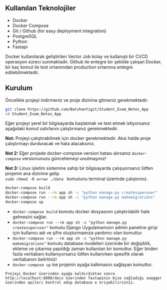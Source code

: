<a name="tech">
<h2>Kullanılan Teknolojiler</h2>
</a>

* Docker
* Docker Compose
* Git / Github (for easy deployment integration)
* PostgreSQL
* Python
* Fastapi

Docker kullanılarak geliştirilen Vector Job kolay ve kullanışlı bir CI/CD operasyon süreci sunmaktadır. Github ile entegre bir şekilde çalışan Docker, bir kaç komut ile test ortamından production ortamına entegre edilebilmektedir.


<a name="setup">
<h2>Kurulum</h2>
</a>

Öncelikle projeyi indirmeniz ve proje dizinine gitmeniz gerekmektedir.

```bash
git clone https://github.com/BatuhanYigit/Student_Exam_Notes_App
cd Student_Exam_Notes_App
```

Eğer projeyi yerel bir bilgisayarda başlatmak ve test etmek istiyorsanız aşağıdaki komut satırlarını çalıştırmanız gerekmektedir.

**Not:** Projeyi çalıştırabilmek için docker gerekmektedir. Aksi halde proje çalıştırmayı durduracak ve hata alacaksınız.

**Not 2:** Eğer projede docker-compose version hatası alırsanız <code>docker-compose</code> versionunuzu güncellemeyi unutmayınız!

**Not 3:** Linux işletim sistemine sahip bir bilgisayarda çalışıyorsanız lütfen projenin ana dizinine gelip <code> sudo chmod -R a+rwx ./data </code> komutunu terminal üzerinde çalıştırınız.

```bash
docker-compose build
docker-compose run --rm app sh -c "python manage.py createsuperuser"
docker-compose run --rm app sh -c "python manage.py makemigrations"
docker-compose up
```

* <code>docker-compose build</code> komutu docker dosyasının çalıştırılabilir hale gelmesini sağlar.
* <code>docker-compose run --rm app sh -c "python manage.py createsuperuser"</code> komutu Django Uygulamamızın admin paneline girişi için kullanıcı adı ve şifre oluşturmamıza yardımcı olan komuttur.
* <code>docker-compose run --rm app sh -c "python manage.py makemigrations"</code> komutu database modelleri üzerinde bir değişiklik, ekleme ve çıkarma yapıldığı zaman kullanılan bir komuttur. Eğer birden fazla veritabanı kullanıyorsanız lütfen kullanırken spesifik olarak veritabanını belirtiniz!
* <code>docker-compose up</code> ise projenin ayağa kalkmasını sağlayan komuttur.

```
Projeyi Docker üzerinden ayağa kaldırdıktan sonra http://localhost:8000/docs üzerinden fastapinin bize sağladığı swagger üzerinden apileri kontrol edip database e erişebilirsiniz.
